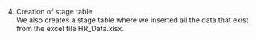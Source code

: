 4. Creation of stage table <br>
We also creates a stage table where we inserted all the data that exist from the excel file HR_Data.xlsx.
